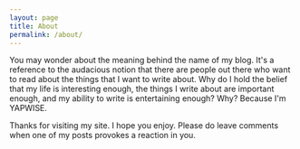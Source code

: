 ```yaml
---
layout: page
title: About
permalink: /about/
---
```


You may wonder about the meaning behind the name of my blog. It's a reference to the audacious notion that there are people out there who want to read about the things that I want to write about. Why do I hold the belief that my life is interesting enough, the things I write about are important enough, and my ability to write is entertaining enough? Why? Because I'm YAPWISE.

Thanks for visiting my site. I hope you enjoy. Please do leave comments when one of my posts provokes a reaction in you.
